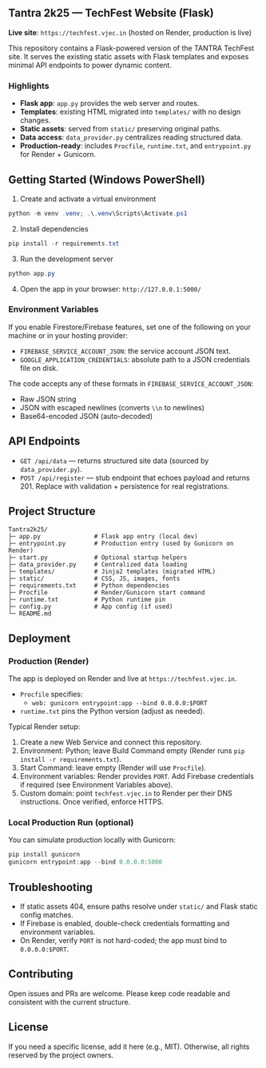 ## Tantra 2k25 — TechFest Website (Flask)

**Live site**: `https://techfest.vjec.in` (hosted on Render, production is live)

This repository contains a Flask-powered version of the TANTRA TechFest site. It serves the existing static assets with Flask templates and exposes minimal API endpoints to power dynamic content.

### Highlights
- **Flask app**: `app.py` provides the web server and routes.
- **Templates**: existing HTML migrated into `templates/` with no design changes.
- **Static assets**: served from `static/` preserving original paths.
- **Data access**: `data_provider.py` centralizes reading structured data.
- **Production-ready**: includes `Procfile`, `runtime.txt`, and `entrypoint.py` for Render + Gunicorn.

## Getting Started (Windows PowerShell)

1) Create and activate a virtual environment

```powershell
python -m venv .venv; .\.venv\Scripts\Activate.ps1
```

2) Install dependencies

```powershell
pip install -r requirements.txt
```

3) Run the development server

```powershell
python app.py
```

4) Open the app in your browser: `http://127.0.0.1:5000/`

### Environment Variables
If you enable Firestore/Firebase features, set one of the following on your machine or in your hosting provider:

- `FIREBASE_SERVICE_ACCOUNT_JSON`: the service account JSON text.
- `GOOGLE_APPLICATION_CREDENTIALS`: absolute path to a JSON credentials file on disk.

The code accepts any of these formats in `FIREBASE_SERVICE_ACCOUNT_JSON`:
- Raw JSON string
- JSON with escaped newlines (converts `\\n` to newlines)
- Base64-encoded JSON (auto-decoded)

## API Endpoints
- `GET /api/data` — returns structured site data (sourced by `data_provider.py`).
- `POST /api/register` — stub endpoint that echoes payload and returns 201. Replace with validation + persistence for real registrations.

## Project Structure

```
Tantra2k25/
├─ app.py               # Flask app entry (local dev)
├─ entrypoint.py        # Production entry (used by Gunicorn on Render)
├─ start.py             # Optional startup helpers
├─ data_provider.py     # Centralized data loading
├─ templates/           # Jinja2 templates (migrated HTML)
├─ static/              # CSS, JS, images, fonts
├─ requirements.txt     # Python dependencies
├─ Procfile             # Render/Gunicorn start command
├─ runtime.txt          # Python runtime pin
├─ config.py            # App config (if used)
└─ README.md
```

## Deployment

### Production (Render)
The app is deployed on Render and live at `https://techfest.vjec.in`.

- `Procfile` specifies:
  - `web: gunicorn entrypoint:app --bind 0.0.0.0:$PORT`
- `runtime.txt` pins the Python version (adjust as needed).

Typical Render setup:
1) Create a new Web Service and connect this repository.
2) Environment: Python; leave Build Command empty (Render runs `pip install -r requirements.txt`).
3) Start Command: leave empty (Render will use `Procfile`).
4) Environment variables: Render provides `PORT`. Add Firebase credentials if required (see Environment Variables above).
5) Custom domain: point `techfest.vjec.in` to Render per their DNS instructions. Once verified, enforce HTTPS.

### Local Production Run (optional)
You can simulate production locally with Gunicorn:

```powershell
pip install gunicorn
gunicorn entrypoint:app --bind 0.0.0.0:5000
```

## Troubleshooting
- If static assets 404, ensure paths resolve under `static/` and Flask static config matches.
- If Firebase is enabled, double-check credentials formatting and environment variables.
- On Render, verify `PORT` is not hard-coded; the app must bind to `0.0.0.0:$PORT`.

## Contributing
Open issues and PRs are welcome. Please keep code readable and consistent with the current structure.

## License
If you need a specific license, add it here (e.g., MIT). Otherwise, all rights reserved by the project owners.
